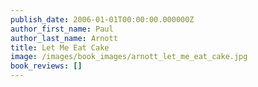 ```yaml
---
publish_date: 2006-01-01T00:00:00.000000Z
author_first_name: Paul
author_last_name: Arnott
title: Let Me Eat Cake
image: /images/book_images/arnott_let_me_eat_cake.jpg
book_reviews: []
---
```

